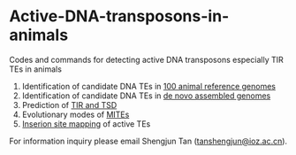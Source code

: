 # Active-DNA-transposons-in-animals
Codes and commands for detecting active DNA transposons especially TIR TEs in animals

1. Identification of candidate DNA TEs in [100 animal reference genomes](./reference_genomes/)
2. Identification of candidate DNA TEs in [de novo assembled genomes](./non_reference_genomes/)
3. Prediction of [TIR and TSD](./TIR_TSD_prediction/)
4. Evolutionary modes of [MITEs](./MITE_analyses/)
5. [Inserion site mapping](./insertion_mapping/) of active TEs

For information inquiry please email Shengjun Tan (tanshengjun@ioz.ac.cn).
